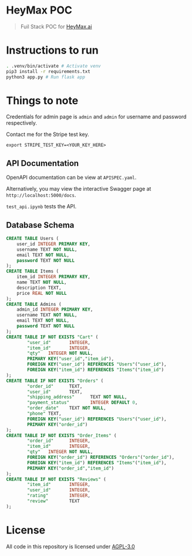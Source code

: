 # HeyMax POC
> Fuil Stack POC for [HeyMax.ai](https://heymax.ai/)

# Instructions to run

```sh
. .venv/bin/activate # Activate venv
pip3 install -r requirements.txt
python3 app.py # Run flask app
```

# Things to note

Credentials for admin page is `admin` and `admin` for username and password respectively. 

Contact me for the Stripe test key.

```
export STRIPE_TEST_KEY=<YOUR_KEY_HERE>
```

## API Documentation

OpenAPI documentation can be view at `APISPEC.yaml`.

Alternatively, you may view the interactive Swagger page at `http://localhost:5000/docs`.

`test_api.ipynb` tests the API.

## Database Schema

```sql
CREATE TABLE Users (
    user_id INTEGER PRIMARY KEY,
    username TEXT NOT NULL,
    email TEXT NOT NULL,
    password TEXT NOT NULL
);
CREATE TABLE Items (
    item_id INTEGER PRIMARY KEY,
    name TEXT NOT NULL,
    description TEXT,
    price REAL NOT NULL
);
CREATE TABLE Admins (
    admin_id INTEGER PRIMARY KEY,
    username TEXT NOT NULL,
    email TEXT NOT NULL,
    password TEXT NOT NULL
);
CREATE TABLE IF NOT EXISTS "Cart" (
        "user_id"       INTEGER,
        "item_id"       INTEGER,
        "qty"   INTEGER NOT NULL,
        PRIMARY KEY("user_id","item_id"),
        FOREIGN KEY("user_id") REFERENCES "Users"("user_id"),
        FOREIGN KEY("item_id") REFERENCES "Items"("item_id")
);
CREATE TABLE IF NOT EXISTS "Orders" (
        "order_id"      TEXT,
        "user_id"       TEXT,
        "shipping_address"      TEXT NOT NULL,
        "payment_status"        INTEGER DEFAULT 0,
        "order_date"    TEXT NOT NULL,
        "phone" TEXT,
        FOREIGN KEY("user_id") REFERENCES "Users"("user_id"),
        PRIMARY KEY("order_id")
);
CREATE TABLE IF NOT EXISTS "Order_Items" (
        "order_id"      INTEGER,
        "item_id"       INTEGER,
        "qty"   INTEGER NOT NULL,
        FOREIGN KEY("order_id") REFERENCES "Orders"("order_id"),
        FOREIGN KEY("item_id") REFERENCES "Items"("item_id"),
        PRIMARY KEY("order_id","item_id")
);
CREATE TABLE IF NOT EXISTS "Reviews" (
        "item_id"       INTEGER,
        "user_id"       INTEGER,
        "rating"        INTEGER,
        "review"        TEXT
);
```

# License
All code in this repository is licensed under [AGPL-3.0](https://github.com/12458/heymaxx-POC/blob/master/LICENSE)
